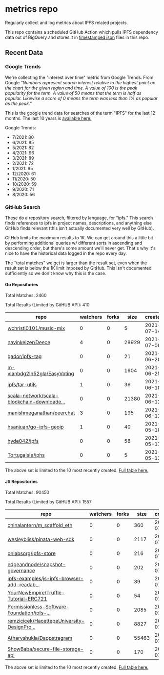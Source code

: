 # metrics repo

Regularly collect and log metrics about IPFS related projects.

This repo contains a scheduled GitHub Action which pulls IPFS dependency data out of BigQuery and stores it 
in [timestamped json](./logs) files in this repo.

## Recent Data

### Google Trends

We're collecting the "interest over time" metric from Google Trends. From Google *"Numbers 
represent search interest relative to the highest point on the chart for the given region and 
time. A value of 100 is the peak popularity for the term. A value of 50 means that the term is 
half as popular. Likewise a score of 0 means the term was less than 1% as popular as the peak."*

This is the google trend data for searches of the term "IPFS" for the
last 12 months. The last 10 years is [available here.](./results/google-trends.md)



Google Trends:
*  7/2021: 80
*  6/2021: 85
*  5/2021: 82
*  4/2021: 96
*  3/2021: 89
*  2/2021: 72
*  1/2021: 95
*  12/2020: 61
*  11/2020: 50
*  10/2020: 59
*  9/2020: 71
*  8/2020: 56

### GitHub Search

These do a repository search, filtered by language, for "ipfs." This search
finds references to ipfs in project names, descriptions, and anything else
GitHub finds relevant (this isn't actually documented very well by GitHub).

GitHub limits the maximum results to 1K. We can get around this a little bit
by performing additional queries w/ different sorts in ascending and descending
order, but there's some amount we'll never get. That's why it's nice to have
the historical data logged in the repo every day.

The "total matches" we get is larger than the result set, even when the result
set is below the 1K limit imposed by GitHub. This isn't documented sufficiently
so we don't know why this is the case.

#### Go Repositories

Total Matches: 2460

Total Results (Limited by GitHUB API): 410

| repo | watchers | forks | size | created | pushed |
| ---- | -------- | ----- | ---- | ------- | ------ |
| [wchristi0101/music-mix](https://github.com/wchristi0101/music-mix)| 0 | 0 | 5| 2021-07-14 | 2021-07-15 |
| [navinkeizer/Deece](https://github.com/navinkeizer/Deece)| 4 | 0 | 28929| 2021-07-08 | 2021-07-14 |
| [gador/ipfs-tag](https://github.com/gador/ipfs-tag)| 0 | 0 | 21| 2021-06-28 | 2021-06-29 |
| [m-vlanbdg2ln52gla/EasyVoting](https://github.com/m-vlanbdg2ln52gla/EasyVoting)| 0 | 0 | 1604| 2021-06-25 | 2021-07-19 |
| [ipfs/tar-utils](https://github.com/ipfs/tar-utils)| 1 | 0 | 36| 2021-06-18 | 2021-06-23 |
| [scala-network/scala-blockchain-downloade...](https://github.com/scala-network/scala-blockchain-downloader)| 0 | 0 | 21380| 2021-06-12 | 2021-07-13 |
| [manishmeganathan/peerchat](https://github.com/manishmeganathan/peerchat)| 3 | 0 | 195| 2021-06-11 | 2021-07-19 |
| [hsanjuan/go-ipfs-geoip](https://github.com/hsanjuan/go-ipfs-geoip)| 1 | 0 | 40| 2021-05-18 | 2021-05-18 |
| [hyde042/ipfs](https://github.com/hyde042/ipfs)| 0 | 0 | 58| 2021-05-17 | 2021-05-18 |
| [TortugaIsle/iphs](https://github.com/TortugaIsle/iphs)| 0 | 0 | 5| 2021-05-13 | 2021-05-14 |


The above set is limited to the 10 most recently created. 
[Full table here.](./results/repo_search_go.md)

#### JS Repositories

Total Matches: 90450

Total Results (Limited by GitHUB API): 1557

| repo | watchers | forks | size | created | pushed |
| ---- | -------- | ----- | ---- | ------- | ------ |
| [chinalantern/m_scaffold_eth](https://github.com/chinalantern/m_scaffold_eth)| 0 | 0 | 360| 2021-07-29 | 2021-07-29 |
| [wesleybliss/pinata-web-sdk](https://github.com/wesleybliss/pinata-web-sdk)| 0 | 0 | 2117| 2021-07-29 | 2021-07-29 |
| [onlabsorg/ipfs-store](https://github.com/onlabsorg/ipfs-store)| 0 | 0 | 216| 2021-07-28 | 2021-07-29 |
| [edgeandnode/snapshot-governance](https://github.com/edgeandnode/snapshot-governance)| 0 | 0 | 202| 2021-07-28 | 2021-07-29 |
| [ipfs-examples/js-ipfs-browser-add-readab...](https://github.com/ipfs-examples/js-ipfs-browser-add-readable-stream)| 0 | 0 | 39| 2021-07-26 | 2021-07-29 |
| [YourNewEmpire/Truffle-Tutorial-ERC721](https://github.com/YourNewEmpire/Truffle-Tutorial-ERC721)| 0 | 0 | 54| 2021-07-26 | 2021-07-28 |
| [Permissionless-Software-Foundation/ipfs-...](https://github.com/Permissionless-Software-Foundation/ipfs-p2wdb-service)| 0 | 0 | 2085| 2021-07-25 | 2021-07-30 |
| [remzicicek/HacettepeUniversity-DesignPro...](https://github.com/remzicicek/HacettepeUniversity-DesignProject)| 0 | 0 | 8827| 2021-07-23 | 2021-07-23 |
| [Atharvshukla/Dappstragram](https://github.com/Atharvshukla/Dappstragram)| 0 | 0 | 55463| 2021-07-22 | 2021-07-29 |
| [ShowBaba/secure-file-storage-api](https://github.com/ShowBaba/secure-file-storage-api)| 0 | 0 | 170| 2021-07-22 | 2021-07-22 |


The above set is limited to the 10 most recently created. 
[Full table here.](./results/repo_search_js.md)
